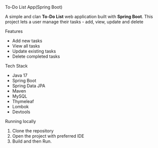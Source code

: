 To-Do List App(Spring Boot)

A simple and clan **To-Do List** web application built with **Spring Boot**. This project lets a user manage their tasks - add, view, update and delete

Features
- Add new tasks
- View all tasks
- Update existing tasks
- Delete completed tasks

Tech Stack
- Java 17
- Spring Boot
- Spring Data JPA
- Maven
- MySQL
- Thymeleaf
- Lombok
- Devtools

Running locally
1. Clone the repository
2. Open the project with preferred IDE
3. Build and then Run.
